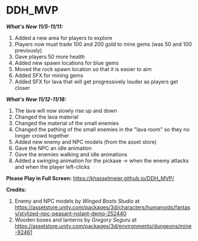# DDH_MVP

***What's New 11/5-11/11:***
1. Added a new area for players to explore
2. Players now must trade 100 and 200 gold to mine gems (was 50 and 100 previously)
3. Gave players 50 more health
4. Added new spawn locations for blue gems
5. Moved the rock spawn location so that it is easier to aim
6. Added SFX for mining gems
7. Added SFX for lava that will get progressively louder as players get closer

***What's New 11/12-11/18:***
1. The lava will now slowly rise up and down
2. Changed the lava material
3. Changed the material of the small enemies
4. Changed the pathing of the small enemies in the "lava room" so they no longer crowd together
5. Added new enemy and NPC models (from the asset store)
6. Gave the NPC an idle animation
7. Gave the enemies walking and idle animations
8. Added a swinging animation for the pickaxe -> when the enemy attacks and when the player left-clicks

**Please Play in Full Screen:** https://khasselmeier.github.io/DDH_MVP/

**Credits:**
1. Enemy and NPC models by *Winged Boots Studio* at https://assetstore.unity.com/packages/3d/characters/humanoids/fantasy/stylized-npc-peasant-nolant-demo-252440
2. Wooden boxes and lanterns by *Gregory Seguru* at https://assetstore.unity.com/packages/3d/environments/dungeons/mine-92461
